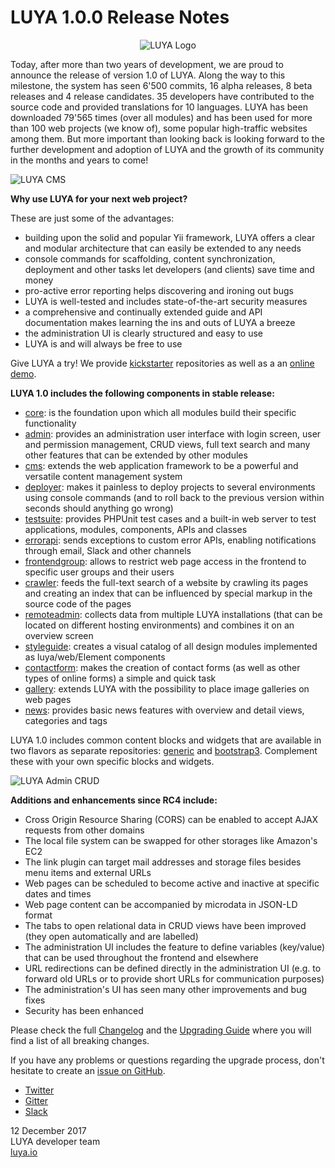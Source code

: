 # LUYA 1.0.0 Release Notes

<p align="center">
  <img src="https://raw.githubusercontent.com/luyadev/luya/master/docs/logo/luya-logo-0.2x.png" alt="LUYA Logo"/>
</p>

Today, after more than two years of development, we are proud to announce the release of version 1.0 of LUYA. Along the way to this milestone, the system has seen 6'500 commits, 16 alpha releases, 8 beta releases and 4 release candidates. 35 developers have contributed to the source code and provided translations for 10 languages. LUYA has been downloaded 79'565 times (over all modules) and has been used for more than 100 web projects (we know of), some popular high-traffic websites among them. But more important than looking back is looking forward to the further development and adoption of LUYA and the growth of its community in the months and years to come!

![LUYA CMS](https://raw.githubusercontent.com/luyadev/luya-module-cms/master/1.0.0-cms.png)

**Why use LUYA for your next web project?**

These are just some of the advantages:

- building upon the solid and popular Yii framework, LUYA offers a clear and modular architecture that can easily be extended to any needs
- console commands for scaffolding, content synchronization, deployment and other tasks let developers (and clients) save time and money
- pro-active error reporting helps discovering and ironing out bugs
- LUYA is well-tested and includes state-of-the-art security measures
- a comprehensive and continually extended guide and API documentation makes learning the ins and outs of LUYA a breeze
- the administration UI is clearly structured and easy to use
- LUYA is and will always be free to use

Give LUYA a try! We provide [kickstarter](https://github.com/luyadev/luya-kickstarter) repositories as well as a an [online demo](https://demo.luya.io/).

**LUYA 1.0 includes the following components in stable release:**

+ [core](https://github.com/luyadev/luya): is the foundation upon which all modules build their specific functionality
+ [admin](https://github.com/luyadev/luya-module-admin): provides an administration user interface with login screen, user and permission management, CRUD views, full text search and many other features that can be extended by other modules
+ [cms](https://github.com/luyadev/luya-module-cms): extends the web application framework to be a powerful and versatile content management system
+ [deployer](https://github.com/luyadev/luya-deployer): makes it painless to deploy projects to several environments using console commands (and to roll back to the previous version within seconds should anything go wrong)
+ [testsuite](https://github.com/luyadev/luya-testsuite): provides PHPUnit test cases and a built-in web server to test applications, modules, components, APIs and classes
+ [errorapi](https://github.com/luyadev/luya-module-errorapi): sends exceptions to custom error APIs, enabling notifications through email, Slack and other channels
+ [frontendgroup](https://github.com/luyadev/luya-module-frontendgroup): allows to restrict web page access in the frontend to specific user groups and their users
+ [crawler](https://github.com/luyadev/luya-module-crawler): feeds the full-text search of a website by crawling its pages and creating an index that can be influenced by special markup in the source code of the pages
+ [remoteadmin](https://github.com/luyadev/luya-module-remoteadmin): collects data from multiple LUYA installations (that can be located on different hosting environments) and combines it on an overview screen
+ [styleguide](https://github.com/luyadev/luya-module-styleguide): creates a visual catalog of all design modules implemented as luya/web/Element components
+ [contactform](https://github.com/luyadev/luya-module-contactform): makes the creation of contact forms (as well as other types of online forms) a simple and quick task
+ [gallery](https://github.com/luyadev/luya-module-gallery): extends LUYA with the possibility to place image galleries on web pages
+ [news](https://github.com/luyadev/luya-module-news): provides basic news features with overview and detail views, categories and tags

LUYA 1.0 includes common content blocks and widgets that are available in two flavors as separate repositories: [generic](https://github.com/luyadev/luya-generic) and [bootstrap3](https://github.com/luyadev/luya-bootstrap3). Complement these with your own specific blocks and widgets.

![LUYA Admin CRUD](https://raw.githubusercontent.com/luyadev/luya-module-admin/master/1.0.0-crud.png)

**Additions and enhancements since RC4 include:**

+ Cross Origin Resource Sharing (CORS) can be enabled to accept AJAX requests from other domains
+ The local file system can be swapped for other storages like Amazon's EC2
+ The link plugin can target mail addresses and storage files besides menu items and external URLs
+ Web pages can be scheduled to become active and inactive at specific dates and times
+ Web page content can be accompanied by microdata in JSON-LD format 
+ The tabs to open relational data in CRUD views have been improved (they open automatically and are labelled)
+ The administration UI includes the feature to define variables (key/value) that can be used throughout the frontend and elsewhere
+ URL redirections can be defined directly in the administration UI (e.g. to forward old URLs or to provide short URLs for communication purposes)
+ The administration's UI has seen many other improvements and bug fixes
+ Security has been enhanced

Please check the full [Changelog](https://github.com/luyadev/luya/blob/master/CHANGELOG.md) and the [Upgrading Guide](https://luya.io/guide/install-upgrade) where you will find a list of all breaking changes.

If you have any problems or questions regarding the upgrade process, don't hesitate to create an [issue on GitHub](https://github.com/luyadev/luya/issues).

+ [Twitter](https://twitter.com/luyadev)
+ [Gitter](https://gitter.im/luyadev/luya)
+ [Slack](https://slack.luya.io/)

12 December 2017  
LUYA developer team  
[luya.io](https://luya.io)